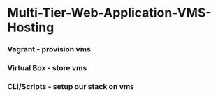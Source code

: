 # Multi-Tier-Web-Application-VMS-Hosting

### Vagrant - provision vms
### Virtual Box - store vms
### CLI/Scripts - setup our stack on vms
